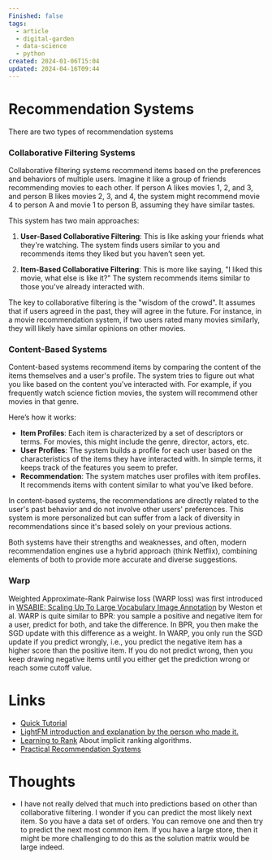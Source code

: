 ```yaml
---
Finished: false
tags:
  - article
  - digital-garden
  - data-science
  - python
created: 2024-01-06T15:04
updated: 2024-04-16T09:44
---
```




# Recommendation Systems
There are two types of recommendation systems

### Collaborative Filtering Systems

Collaborative filtering systems recommend items based on the preferences and behaviors of multiple users. Imagine it like a group of friends recommending movies to each other. If person A likes movies 1, 2, and 3, and person B likes movies 2, 3, and 4, the system might recommend movie 4 to person A and movie 1 to person B, assuming they have similar tastes.

This system has two main approaches:

1. **User-Based Collaborative Filtering**: This is like asking your friends what they're watching. The system finds users similar to you and recommends items they liked but you haven’t seen yet.
    
2. **Item-Based Collaborative Filtering**: This is more like saying, "I liked this movie, what else is like it?" The system recommends items similar to those you've already interacted with.
    

The key to collaborative filtering is the "wisdom of the crowd". It assumes that if users agreed in the past, they will agree in the future. For instance, in a movie recommendation system, if two users rated many movies similarly, they will likely have similar opinions on other movies.

### Content-Based Systems

Content-based systems recommend items by comparing the content of the items themselves and a user's profile. The system tries to figure out what you like based on the content you've interacted with. For example, if you frequently watch science fiction movies, the system will recommend other movies in that genre.

Here’s how it works:

- **Item Profiles**: Each item is characterized by a set of descriptors or terms. For movies, this might include the genre, director, actors, etc.
- **User Profiles**: The system builds a profile for each user based on the characteristics of the items they have interacted with. In simple terms, it keeps track of the features you seem to prefer.
- **Recommendation**: The system matches user profiles with item profiles. It recommends items with content similar to what you've liked before.

In content-based systems, the recommendations are directly related to the user's past behavior and do not involve other users' preferences. This system is more personalized but can suffer from a lack of diversity in recommendations since it's based solely on your previous actions.

Both systems have their strengths and weaknesses, and often, modern recommendation engines use a hybrid approach (think Netflix), combining elements of both to provide more accurate and diverse suggestions.


### Warp
Weighted Approximate-Rank Pairwise loss (WARP loss) was first introduced in [WSABIE: Scaling Up To Large Vocabulary Image Annotation](http://www.thespermwhale.com/jaseweston/papers/wsabie-ijcai.pdf) by Weston et al. WARP is quite similar to BPR: you sample a positive and negative item for a user, predict for both, and take the difference. In BPR, you then make the SGD update with this difference as a weight. In WARP, you only run the SGD update if you predict wrongly, i.e., you predict the negative item has a higher score than the positive item. If you do not predict wrong, then you keep drawing negative items until you either get the prediction wrong or reach some cutoff value.

# Links
- [Quick Tutorial](https://www.youtube.com/watch?v=9gBC9R-msAk) 
- [LightFM introduction and explanation by the person who made it. ](https://youtu.be/EgE0DUrYmo8?si=zh6W72ArlmTgK2es)
- [Learning to Rank](https://www.ethanrosenthal.com/2016/11/07/implicit-mf-part-2/) About implicit ranking algorithms. 
- [Practical Recommendation Systems](../../Books/Book%20Reviews/Practical%20Recommendation%20Systems.md)

# Thoughts 
- I have not really delved that much into predictions based on other than collaborative filtering. I wonder if you can predict the most likely next item. So you have a data set of orders. You can remove one and then try to predict the next most common item. If you have a large store, then it might be more challenging to do this as the solution matrix would be large indeed. 


